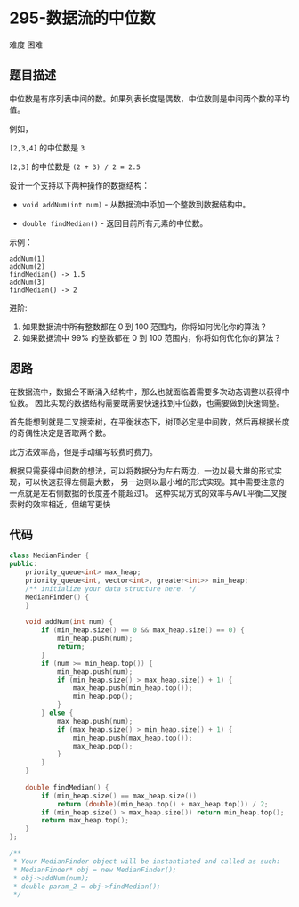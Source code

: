 # 295-数据流的中位数

难度 困难



## 题目描述

中位数是有序列表中间的数。如果列表长度是偶数，中位数则是中间两个数的平均值。

例如，

`[2,3,4]` 的中位数是 `3`

`[2,3]` 的中位数是 `(2 + 3) / 2 = 2.5`

设计一个支持以下两种操作的数据结构：

- `void addNum(int num)` - 从数据流中添加一个整数到数据结构中。

- `double findMedian()` - 返回目前所有元素的中位数。

示例：
```
addNum(1)
addNum(2)
findMedian() -> 1.5
addNum(3) 
findMedian() -> 2
```
进阶:

1. 如果数据流中所有整数都在 0 到 100 范围内，你将如何优化你的算法？
2. 如果数据流中 99% 的整数都在 0 到 100 范围内，你将如何优化你的算法？



## 思路

在数据流中，数据会不断涌入结构中，那么也就面临着需要多次动态调整以获得中位数。 因此实现的数据结构需要既需要快速找到中位数，也需要做到快速调整。

首先能想到就是二叉搜索树，在平衡状态下，树顶必定是中间数，然后再根据长度的奇偶性决定是否取两个数。

此方法效率高，但是手动编写较费时费力。

根据只需获得中间数的想法，可以将数据分为左右两边，一边以最大堆的形式实现，可以快速获得左侧最大数， 另一边则以最小堆的形式实现。其中需要注意的一点就是左右侧数据的长度差不能超过1。 这种实现方式的效率与AVL平衡二叉搜索树的效率相近，但编写更快



## 代码

```c++
class MedianFinder {
public:
    priority_queue<int> max_heap;
    priority_queue<int, vector<int>, greater<int>> min_heap;
    /** initialize your data structure here. */
    MedianFinder() {
    }
    
    void addNum(int num) {
        if (min_heap.size() == 0 && max_heap.size() == 0) {
            min_heap.push(num);
            return;
        }
        if (num >= min_heap.top()) {
            min_heap.push(num);
            if (min_heap.size() > max_heap.size() + 1) {
                max_heap.push(min_heap.top());
                min_heap.pop();
            }
        } else {
            max_heap.push(num);
            if (max_heap.size() > min_heap.size() + 1) {
                min_heap.push(max_heap.top());
                max_heap.pop();
            }
        }
    }
    
    double findMedian() {
        if (min_heap.size() == max_heap.size()) 
            return (double)(min_heap.top() + max_heap.top()) / 2;
        if (min_heap.size() > max_heap.size()) return min_heap.top();
        return max_heap.top();
    }
};

/**
 * Your MedianFinder object will be instantiated and called as such:
 * MedianFinder* obj = new MedianFinder();
 * obj->addNum(num);
 * double param_2 = obj->findMedian();
 */
```

